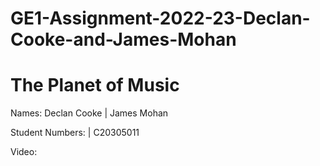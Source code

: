 # GE1-Assignment-2022-23-Declan-Cooke-and-James-Mohan

# The Planet of Music

Names: Declan Cooke | James Mohan

Student Numbers: | C20305011


Video: 
